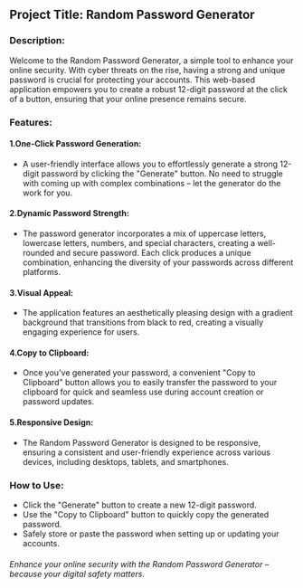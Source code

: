 ## Project Title: Random Password Generator

### Description:

Welcome to the Random Password Generator, a simple tool to enhance your online security. With cyber threats on the rise, having a strong and unique password is crucial for protecting your accounts. This web-based application empowers you to create a robust 12-digit password at the click of a button, ensuring that your online presence remains secure.

### Features:

#### 1.One-Click Password Generation: 
 - A user-friendly interface allows you to effortlessly generate a strong 12-digit password by clicking the "Generate" button. No need to struggle with coming up with complex combinations – let the generator do the work for you.

#### 2.Dynamic Password Strength: 
 - The password generator incorporates a mix of uppercase letters, lowercase letters, numbers, and special characters, creating a well-rounded and secure password. Each click produces a unique combination, enhancing the diversity of your passwords across different platforms.

#### 3.Visual Appeal: 
 - The application features an aesthetically pleasing design with a gradient background that transitions from black to red, creating a visually engaging experience for users.

#### 4.Copy to Clipboard: 
 - Once you've generated your password, a convenient "Copy to Clipboard" button allows you to easily transfer the password to your clipboard for quick and seamless use during account creation or password updates.

#### 5.Responsive Design: 
 - The Random Password Generator is designed to be responsive, ensuring a consistent and user-friendly experience across various devices, including desktops, tablets, and smartphones.

### How to Use:

 - Click the "Generate" button to create a new 12-digit password.
 - Use the "Copy to Clipboard" button to quickly copy the generated password.
 - Safely store or paste the password when setting up or updating your accounts.

###### Enhance your online security with the Random Password Generator – because your digital safety matters.